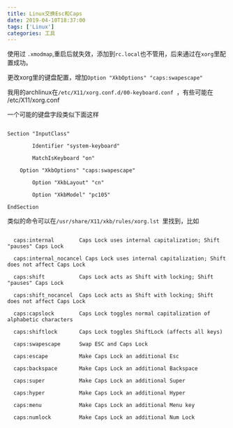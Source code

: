 ```yaml
---
title: Linux交换Esc和Caps
date: 2019-04-10T18:37:00
tags: ['Linux']
categories: 工具
---
```


使用过 `.xmodmap`,重启后就失效，添加到`rc.local`也不管用，后来通过在`xorg`里配置成功。



更改xorg里的键盘配置，增加`Option "XkbOptions" "caps:swapescape"`

我用的archlinux在`/etc/X11/xorg.conf.d/00-keyboard.conf `，有些可能在 /etc/X11/xorg.conf

一个可能的键盘字段类似下面这样


```

Section "InputClass"

        Identifier "system-keyboard"

        MatchIsKeyboard "on"

	Option "XkbOptions" "caps:swapescape"

        Option "XkbLayout" "cn"

        Option "XkbModel" "pc105"

EndSection

```



类似的命令可以在`/usr/share/X11/xkb/rules/xorg.lst `里找到，比如



```

  caps:internal        Caps Lock uses internal capitalization; Shift "pauses" Caps Lock

  caps:internal_nocancel Caps Lock uses internal capitalization; Shift does not affect Caps Lock

  caps:shift           Caps Lock acts as Shift with locking; Shift "pauses" Caps Lock

  caps:shift_nocancel  Caps Lock acts as Shift with locking; Shift does not affect Caps Lock

  caps:capslock        Caps Lock toggles normal capitalization of alphabetic characters

  caps:shiftlock       Caps Lock toggles ShiftLock (affects all keys)

  caps:swapescape      Swap ESC and Caps Lock

  caps:escape          Make Caps Lock an additional Esc

  caps:backspace       Make Caps Lock an additional Backspace

  caps:super           Make Caps Lock an additional Super

  caps:hyper           Make Caps Lock an additional Hyper

  caps:menu            Make Caps Lock an additional Menu key

  caps:numlock         Make Caps Lock an additional Num Lock

```
    